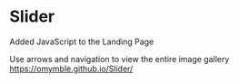 # Slider
Added JavaScript to the Landing Page

Use arrows and navigation to view the entire image gallery
<br>
https://omymble.github.io/Slider/
